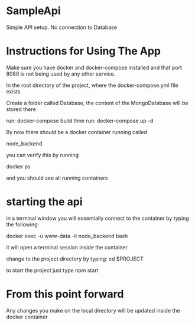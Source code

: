 # SampleApi

Simple API setup. No connection to Database

# Instructions for Using The App

Make sure you have docker and docker-compose installed and that port 8080 is not being used by any other service.

In the root directory of the project, where the docker-compose.yml file exists

Create a folder called Database, the content of the MongoDatabase will be stored there

run: docker-compose build 
thne
run: docker-compose up -d

By now there should be a docker container running called 

node_backend

you can verify this by running

docker ps

and you should see all running containers

# starting the api

in a terminal window you will essentially connect to the container by typing the following:

docker exec -u www-data -it node_backend bash

it will open a terminal session inside the container

change to the project directory by typing: cd $PROJECT

to start the project just type npm start

# From this point forward

Any changes you make on the local directory will be updated inside the docker container